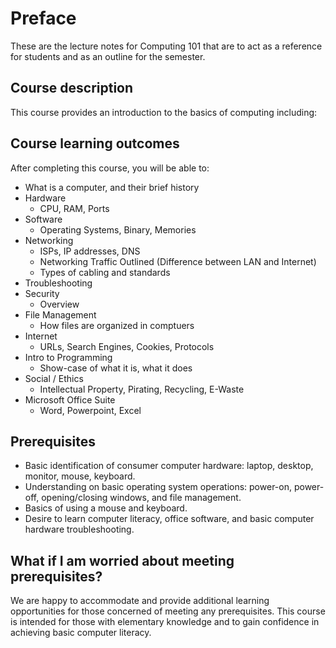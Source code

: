 # Preface

These are the lecture notes for Computing 101 that are to act as a reference for students and as an outline for the semester.


## Course description

This course provides an introduction to the basics of computing including:

## Course learning outcomes
After completing this course, you will be able to: 
+ What is a computer, and their brief history
+ Hardware
    + CPU, RAM, Ports
+ Software
    + Operating Systems, Binary, Memories
+ Networking
    + ISPs, IP addresses, DNS
    + Networking Traffic Outlined (Difference between LAN and Internet)
    + Types of cabling and standards
+ Troubleshooting
+ Security
    + Overview
+ File Management
    + How files are organized in comptuers
+ Internet
    + URLs, Search Engines, Cookies, Protocols
+ Intro to Programming
    + Show-case of what it is, what it does
+ Social / Ethics
    + Intellectual Property, Pirating, Recycling, E-Waste
+ Microsoft Office Suite
    + Word, Powerpoint, Excel

## Prerequisites
+ Basic identification of consumer computer hardware: laptop, desktop, monitor, mouse, keyboard.
+ Understanding on basic operating system operations: power-on, power-off, opening/closing windows, and file management.
+ Basics of using a mouse and keyboard.
+ Desire to learn computer literacy, office software, and basic computer hardware troubleshooting.

## What if I am worried about meeting prerequisites?
We are happy to accommodate and provide additional learning opportunities for those concerned of meeting any prerequisites. This course is intended for those with elementary knowledge and to gain confidence in achieving basic computer literacy.